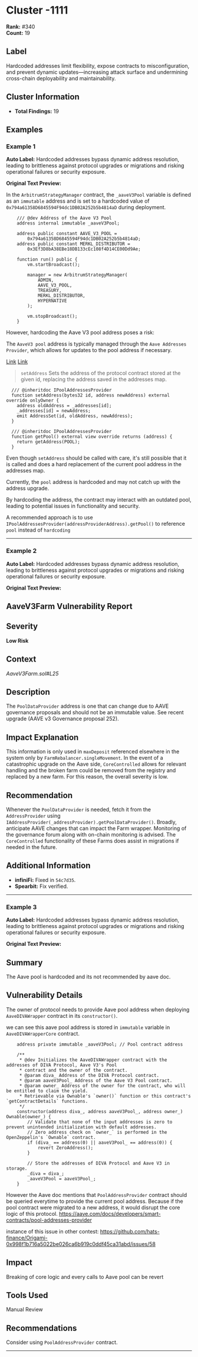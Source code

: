 # Cluster -1111

**Rank:** #340  
**Count:** 19  

## Label
Hardcoded addresses limit flexibility, expose contracts to misconfiguration, and prevent dynamic updates—increasing attack surface and undermining cross-chain deployability and maintainability.

## Cluster Information
- **Total Findings:** 19

## Examples

### Example 1

**Auto Label:** Hardcoded addresses bypass dynamic address resolution, leading to brittleness against protocol upgrades or migrations and risking operational failures or security exposure.  

**Original Text Preview:**

In the `ArbitrumStrategyManager` contract, the `_aaveV3Pool` variable is defined as an `immutable` address and is set to a hardcoded value of `0x794a61358D6845594F94dc1DB02A252b5b4814aD` during deployment.

```solidity
    /// @dev Address of the Aave V3 Pool
    address internal immutable _aaveV3Pool;
```

```solidity
    address public constant AAVE_V3_POOL =
        0x794a61358D6845594F94dc1DB02A252b5b4814aD;
    address public constant MERKL_DISTRIBUTOR =
        0x3Ef3D8bA38EBe18DB133cEc108f4D14CE00Dd9Ae;

    function run() public {
        vm.startBroadcast();

        manager = new ArbitrumStrategyManager(
            ADMIN,
            AAVE_V3_POOL,
            TREASURY,
            MERKL_DISTRIBUTOR,
            HYPERNATIVE
        );

        vm.stopBroadcast();
    }
```

However, hardcoding the Aave V3 pool address poses a risk:

The `AaveV3 pool` address is typically managed through the `Aave Addresses Provider`, which allows for updates to the pool address if necessary.

[Link](https://arbiscan.io/address/0xa97684ead0e402dc232d5a977953df7ecbab3cdb#code)
[Link](https://aave.com/docs/developers/smart-contracts/pool-addresses-provider)

> `setAddress` Sets the address of the protocol contract stored at the given
> id, replacing the address saved in the addresses map.

```solidity
  /// @inheritdoc IPoolAddressesProvider
  function setAddress(bytes32 id, address newAddress) external override onlyOwner {
    address oldAddress = _addresses[id];
    _addresses[id] = newAddress;
    emit AddressSet(id, oldAddress, newAddress);
  }
```

```solidity
  /// @inheritdoc IPoolAddressesProvider
  function getPool() external view override returns (address) {
    return getAddress(POOL);
  }
```

Even though `setAddress` should be called with care, it's still possible that it is called and does a hard replacement of the current pool address in the addresses map.

Currently, the `pool` address is hardcoded and may not catch up with the address upgrade.

By hardcoding the address, the contract may interact with an outdated pool, leading to potential issues in functionality and security.

A recommended approach is to use `IPoolAddressesProvider(addressProviderAddress).getPool()` to reference `pool` instead of `hardcoding`

---
### Example 2

**Auto Label:** Hardcoded addresses bypass dynamic address resolution, leading to brittleness against protocol upgrades or migrations and risking operational failures or security exposure.  

**Original Text Preview:**

## AaveV3Farm Vulnerability Report

## Severity
**Low Risk**

## Context
*AaveV3Farm.sol#L25*

## Description
The `PoolDataProvider` address is one that can change due to AAVE governance proposals and should not be an immutable value. See recent upgrade (AAVE v3 Governance proposal 252).

## Impact Explanation
This information is only used in `maxDeposit` referenced elsewhere in the system only by `FarmRebalancer.singleMovement`. In the event of a catastrophic upgrade on the Aave side, `CoreControlled` allows for relevant handling and the broken farm could be removed from the registry and replaced by a new farm. For this reason, the overall severity is low.

## Recommendation
Whenever the `PoolDataProvider` is needed, fetch it from the `AddressProvider` using `IAddressProvider(_addressProvider).getPoolDataProvider()`. Broadly, anticipate AAVE changes that can impact the Farm wrapper. Monitoring of the governance forum along with on-chain monitoring is advised. The `CoreControlled` functionality of these Farms does assist in migrations if needed in the future.

## Additional Information
- **infiniFi:** Fixed in `54c7d35`.
- **Spearbit:** Fix verified.

---
### Example 3

**Auto Label:** Hardcoded addresses bypass dynamic address resolution, leading to brittleness against protocol upgrades or migrations and risking operational failures or security exposure.  

**Original Text Preview:**

## Summary

The Aave pool is hardcoded and its not recommended by aave doc.

## Vulnerability Details

The owner of protocol needs to provide Aave pool address when deploying `AaveDIVAWrapper` contract in its `constructor()`.

we can see this aave pool address is stored in `immutable` variable in `AaveDIVAWrapperCore` contract.

```Solidity
    address private immutable _aaveV3Pool; // Pool contract address

    /**
     * @dev Initializes the AaveDIVAWrapper contract with the addresses of DIVA Protocol, Aave V3's Pool
     * contract and the owner of the contract.
     * @param diva_ Address of the DIVA Protocol contract.
     * @param aaveV3Pool_ Address of the Aave V3 Pool contract.
     * @param owner_ Address of the owner for the contract, who will be entitled to claim the yield.
     * Retrievable via Ownable's `owner()` function or this contract's `getContractDetails` functions.
     */
    constructor(address diva_, address aaveV3Pool_, address owner_) Ownable(owner_) {
        // Validate that none of the input addresses is zero to prevent unintended initialization with default addresses.
        // Zero address check on `owner_` is performed in the OpenZeppelin's `Ownable` contract.
        if (diva_ == address(0) || aaveV3Pool_ == address(0)) {
            revert ZeroAddress();
        }

        // Store the addresses of DIVA Protocol and Aave V3 in storage.
        _diva = diva_;
        _aaveV3Pool = aaveV3Pool_;
    }
```

However the Aave doc mentions that `PoolAddressProvider` contract should be queried everytime to provide the current pool address. Because if the pool contract were migrated to a new address, it would disrupt the core logic of this protocol.
<https://aave.com/docs/developers/smart-contracts/pool-addresses-provider>

instance of this issue in other contest:
<https://github.com/hats-finance/Origami-0x998f1b716a5022be026ca6b919c0ddf45ca31abd/issues/58>

## Impact

Breaking of core logic and every calls to Aave pool can be revert

## Tools Used

Manual Review

## Recommendations

Consider using `PoolAddressProvider` contract.

---
